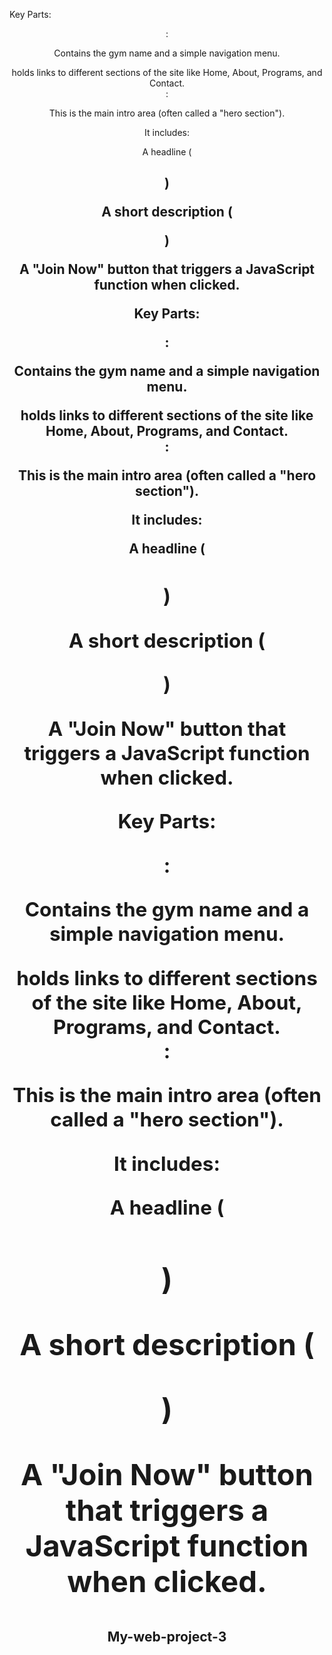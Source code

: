 Key Parts:
<header>:

Contains the gym name and a simple navigation menu.

<nav> holds links to different sections of the site like Home, About, Programs, and Contact.

<section class="hero">:

This is the main intro area (often called a "hero section").

It includes:

A headline (<h2>)

A short description (<p>)

A "Join Now" button that triggers a JavaScript function when clicked.

Key Parts:
<header>:

Contains the gym name and a simple navigation menu.

<nav> holds links to different sections of the site like Home, About, Programs, and Contact.

<section class="hero">:

This is the main intro area (often called a "hero section").

It includes:

A headline (<h2>)

A short description (<p>)

A "Join Now" button that triggers a JavaScript function when clicked.

Key Parts:
<header>:

Contains the gym name and a simple navigation menu.

<nav> holds links to different sections of the site like Home, About, Programs, and Contact.

<section class="hero">:

This is the main intro area (often called a "hero section").

It includes:

A headline (<h2>)

A short description (<p>)

A "Join Now" button that triggers a JavaScript function when clicked.

# My-web-project-3
